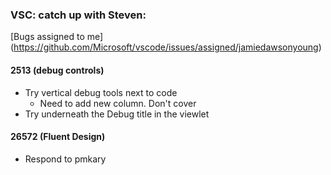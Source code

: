 ### VSC: catch up with Steven:

[Bugs assigned to me] (https://github.com/Microsoft/vscode/issues/assigned/jamiedawsonyoung)

#### 2513 (debug controls)
- Try vertical debug tools next to code
    - Need to add new column. Don't cover
- Try underneath the Debug title in the viewlet

#### 26572 (Fluent Design)
- Respond to pmkary 
